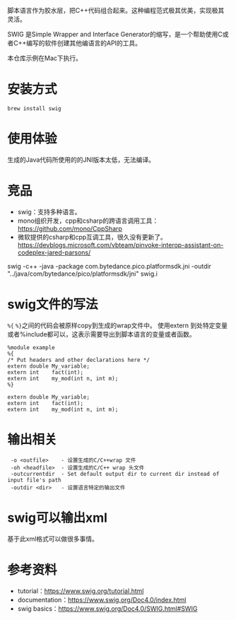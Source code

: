 脚本语言作为胶水层，把C++代码组合起来。这种编程范式极其优美，实现极其灵活。  


SWIG 是Simple Wrapper and Interface Generator的缩写，是一个帮助使用C或者C++编写的软件创建其他编语言的API的工具。


本仓库示例在Mac下执行。

# 安装方式
`brew install swig`

# 使用体验
生成的Java代码所使用的的JNI版本太低，无法编译。

# 竞品
* swig：支持多种语言。
* mono组织开发，cpp和csharp的跨语言调用工具：https://github.com/mono/CppSharp  
* 微软提供的csharp和cpp互调工具，很久没有更新了。 https://devblogs.microsoft.com/vbteam/pinvoke-interop-assistant-on-codeplex-jared-parsons/



swig -c++ -java -package com.bytedance.pico.platformsdk.jni -outdir "../java/com/bytedance/pico/platformsdk/jni" swig.i

# swig文件的写法
`%{` `%}`之间的代码会被原样copy到生成的wrap文件中。
使用extern 到处特定变量或者%include都可以，这表示需要导出到脚本语言的变量或者函数。  
```plain
%module example
%{
/* Put headers and other declarations here */
extern double My_variable;
extern int    fact(int);
extern int    my_mod(int n, int m);
%}

extern double My_variable;
extern int    fact(int);
extern int    my_mod(int n, int m);
```

# 输出相关

     -o <outfile>    - 设置生成的C/C++wrap 文件
     -oh <headfile>  - 设置生成的C/C++ wrap 头文件
     -outcurrentdir  - Set default output dir to current dir instead of input file's path
     -outdir <dir>   - 设置语言特定的输出文件

# swig可以输出xml
基于此xml格式可以做很多事情。  


# 参考资料
* tutorial：https://www.swig.org/tutorial.html
* documentation：https://www.swig.org/Doc4.0/index.html
* swig basics：https://www.swig.org/Doc4.0/SWIG.html#SWIG